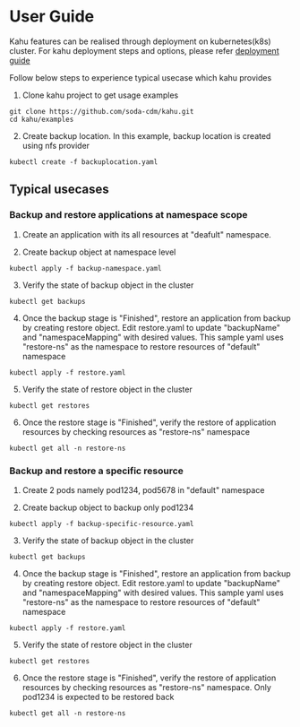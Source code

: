 # User Guide
Kahu features can be realised through deployment on kubernetes(k8s) cluster. 
For kahu deployment steps and options, please refer [deployment guide](https://github.com/soda-cdm/documentation/blob/main/kahu/deployment_guide.md)

Follow below steps to experience typical usecase which kahu provides
1. Clone kahu project to get usage examples
```shell
git clone https://github.com/soda-cdm/kahu.git
cd kahu/examples
```

2. Create backup location. In this example, backup location is created using nfs provider
```shell
kubectl create -f backuplocation.yaml
```
## Typical usecases

### Backup and restore applications at namespace scope
1. Create an application with its all resources at "deafult" namespace.

2. Create backup object at namespace level
```shell
kubectl apply -f backup-namespace.yaml
```
3. Verify the state of backup object in the cluster
```shell
kubectl get backups
```
4. Once the backup stage is "Finished", restore an application from backup by creating restore object. Edit restore.yaml to update "backupName" and "namespaceMapping" with desired values. This sample yaml uses "restore-ns" as the namespace to restore resources of "default" namespace
```shell
kubectl apply -f restore.yaml
```
5. Verify the state of restore object in the cluster
```shell
kubectl get restores
```
6. Once the restore stage is "Finished", verify the restore of application resources by checking resources as "restore-ns" namespace
```shell
kubectl get all -n restore-ns
```

### Backup and restore a specific resource
1. Create 2 pods namely pod1234, pod5678 in "default" namespace 

2. Create backup object to backup only pod1234
```shell
kubectl apply -f backup-specific-resource.yaml
```
3. Verify the state of backup object in the cluster
```shell
kubectl get backups
```
4. Once the backup stage is "Finished", restore an application from backup by creating restore object. Edit restore.yaml to update "backupName" and "namespaceMapping" with desired values. This sample yaml uses "restore-ns" as the namespace to restore resources of "default" namespace
```shell
kubectl apply -f restore.yaml
```
5. Verify the state of restore object in the cluster
```shell
kubectl get restores
```
6. Once the restore stage is "Finished", verify the restore of application resources by checking resources as "restore-ns" namespace.
Only pod1234 is expected to be restored back
```shell
kubectl get all -n restore-ns
```
